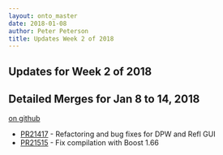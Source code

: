 ```yaml
---
layout: onto_master
date: 2018-01-08
author: Peter Peterson
title: Updates Week 2 of 2018
---
```

Updates for Week 2 of 2018
--------------------------

Detailed Merges for Jan 8 to 14, 2018
-------------------------------------
[on github](https://github.com/mantidproject/mantid/pulls?q=is%3Apr+merged%3A2018-01-09..2018-01-14)

* [PR21417](https://github.com/mantidproject/mantid/pull/21417) - Refactoring and bug fixes for DPW and Refl GUI
* [PR21515](https://github.com/mantidproject/mantid/pull/21515) - Fix compilation with Boost 1.66
